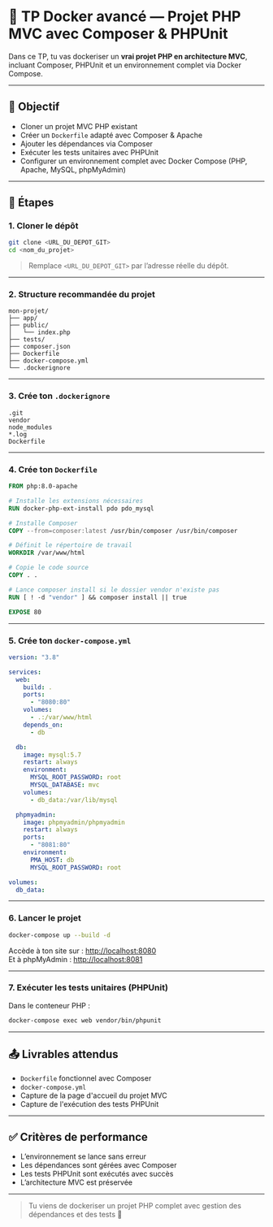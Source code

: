 # 🐳 TP Docker avancé — Projet PHP MVC avec Composer & PHPUnit

Dans ce TP, tu vas dockeriser un **vrai projet PHP en architecture MVC**, incluant Composer, PHPUnit et un environnement complet via Docker Compose.

---

## 🎯 Objectif

- Cloner un projet MVC PHP existant
- Créer un `Dockerfile` adapté avec Composer & Apache
- Ajouter les dépendances via Composer
- Exécuter les tests unitaires avec PHPUnit
- Configurer un environnement complet avec Docker Compose (PHP, Apache, MySQL, phpMyAdmin)

---

## 🔗 Étapes

### 1. Cloner le dépôt

```bash
git clone <URL_DU_DEPOT_GIT>
cd <nom_du_projet>
```

> Remplace `<URL_DU_DEPOT_GIT>` par l’adresse réelle du dépôt.

---

### 2. Structure recommandée du projet

```
mon-projet/
├── app/
├── public/
│   └── index.php
├── tests/
├── composer.json
├── Dockerfile
├── docker-compose.yml
└── .dockerignore
```

---

### 3. Crée ton `.dockerignore`

```
.git
vendor
node_modules
*.log
Dockerfile
```

---

### 4. Crée ton `Dockerfile`

```Dockerfile
FROM php:8.0-apache

# Installe les extensions nécessaires
RUN docker-php-ext-install pdo pdo_mysql

# Installe Composer
COPY --from=composer:latest /usr/bin/composer /usr/bin/composer

# Définit le répertoire de travail
WORKDIR /var/www/html

# Copie le code source
COPY . .

# Lance composer install si le dossier vendor n'existe pas
RUN [ ! -d "vendor" ] && composer install || true

EXPOSE 80
```

---

### 5. Crée ton `docker-compose.yml`

```yaml
version: "3.8"

services:
  web:
    build: .
    ports:
      - "8080:80"
    volumes:
      - .:/var/www/html
    depends_on:
      - db

  db:
    image: mysql:5.7
    restart: always
    environment:
      MYSQL_ROOT_PASSWORD: root
      MYSQL_DATABASE: mvc
    volumes:
      - db_data:/var/lib/mysql

  phpmyadmin:
    image: phpmyadmin/phpmyadmin
    restart: always
    ports:
      - "8081:80"
    environment:
      PMA_HOST: db
      MYSQL_ROOT_PASSWORD: root

volumes:
  db_data:
```

---

### 6. Lancer le projet

```bash
docker-compose up --build -d
```

Accède à ton site sur : [http://localhost:8080](http://localhost:8080)  
Et à phpMyAdmin : [http://localhost:8081](http://localhost:8081)

---

### 7. Exécuter les tests unitaires (PHPUnit)

Dans le conteneur PHP :

```bash
docker-compose exec web vendor/bin/phpunit
```

---

## 📤 Livrables attendus

- `Dockerfile` fonctionnel avec Composer
- `docker-compose.yml`
- Capture de la page d'accueil du projet MVC
- Capture de l'exécution des tests PHPUnit

---

## ✅ Critères de performance

- L’environnement se lance sans erreur
- Les dépendances sont gérées avec Composer
- Les tests PHPUnit sont exécutés avec succès
- L’architecture MVC est préservée

---

> Tu viens de dockeriser un projet PHP complet avec gestion des dépendances et des tests 🎉
